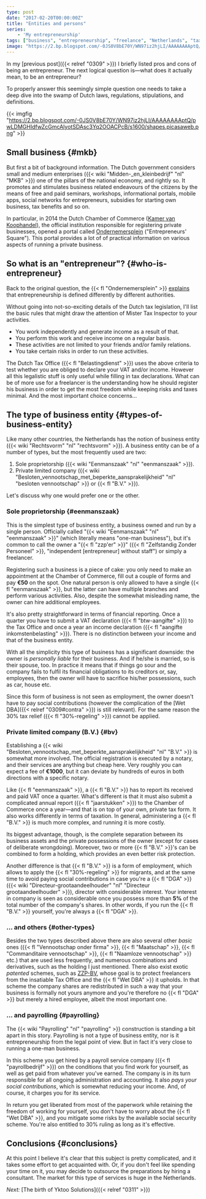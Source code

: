 ```yaml
---
type: post
date: "2017-02-20T00:00:00Z"
title: "Entities and persons"
series:
    - 'My entrepreneurship'
tags: ["business", "entrepreneurship", "freelance", "Netherlands", "taxes", "work", "Yktoo Solutions"]
image: "https://2.bp.blogspot.com/-0JS0V8bE70Y/WN97iz2hjLI/AAAAAAAAptQ/pwLDMGHIdfwZcGmcAlyotSDAsc3Yq2OOACPcB/s1600/shapes.picasaweb.png"
---
```


In my [previous post]({{< relref "0309" >}}) I briefly listed pros and cons of being an entrepreneur. The next logical question is—what does it actually mean, to be an entrepreneur?

To properly answer this seemingly simple question one needs to take a deep dive into the swamp of Dutch laws, regulations, stipulations, and definitions.

<!--more-->

{{< imgfig "https://2.bp.blogspot.com/-0JS0V8bE70Y/WN97iz2hjLI/AAAAAAAAptQ/pwLDMGHIdfwZcGmcAlyotSDAsc3Yq2OOACPcB/s1600/shapes.picasaweb.png" >}}

## Small business {#mkb}

But first a bit of background information. The Dutch government considers small and medium enterprises ({{< wiki "Midden-_en_kleinbedrijf" "nl" "MKB" >}}) one of the pillars of the national economy, and rightly so. It promotes and stimulates business related endeavours of the citizens by the means of free and paid seminars, workshops, informational portals, mobile apps, social networks for entrepreneurs, subsidies for starting own business, tax benefits and so on.

In particular, in 2014 the Dutch Chamber of Commerce ([Kamer van Koophandel](https://www.kvk.nl/)), the official institution responsible for registering private businesses, opened a portal called [Ondernemersplein](http://www.ondernemersplein.nl/) ("Entrepreneurs' Square"). This portal provides a lot of of practical information on various aspects of running a private business.

## So what is an "entrepreneur"? {#who-is-entrepreneur}

Back to the original question, the {{< fl "Ondernemersplein" >}} [explains](http://www.ondernemersplein.nl/ondernemen/bedrijf-starten/situatie-ik-wil-weten-of-ik-ondernemer-ben/) that entrepreneurship is defined differently by different authorities.

Without going into not-so-exciting details of the Dutch tax legislation, I'll list the basic rules that might draw the attention of Mister Tax Inspector to your activities.

* You work independently and generate income as a result of that.
* You perform this work and receive income on a regular basis.
* These activities are not limited to your friends and/or family relations.
* You take certain risks in order to run these activities.

The Dutch Tax Office ({{< fl "Belastingdienst" >}}) uses the above criteria to test whether you are obliged to declare your VAT and/or income. However all this legalistic stuff is only useful while filling in tax declarations. What can be of more use for a freelancer is the understanding how he should register his business in order to get the most freedom while keeping risks and taxes minimal. And the most important choice concerns…

## The type of business entity {#types-of-business-entity}

Like many other countries, the Netherlands has the notion of business entity ({{< wiki "Rechtsvorm" "nl" "rechtsvorm" >}}). A business entity can be of a number of types, but the most frequently used are two:

1. Sole proprietorship ({{< wiki "Eenmanszaak" "nl" "eenmanszaak" >}}).
2. Private limited company ({{< wiki "Besloten_vennootschap_met_beperkte_aansprakelijkheid" "nl" "besloten vennootschap" >}} or {{< fl "B.V." >}}).

Let's discuss why one would prefer one or the other.

### Sole proprietorship {#eenmanszaak}

This is the simplest type of business entity, a business owned and run by a single person. Officially called "{{< wiki "Eenmanszaak" "nl" "eenmanszaak" >}}" (which literally means "one-man business"), but it's common to call the owner a "{{< fl "zzp'er" >}}" ({{< fl "Zelfstandig Zonder Personeel" >}}, "independent [entrepreneur] without staff") or simply a freelancer.

Registering such a business is a piece of cake: you only need to make an appointment at the Chamber of Commerce, fill out a couple of forms and pay **€50** on the spot. One natural person is only allowed to have a single {{< fl "eenmanszaak" >}}, but the latter can have multiple branches and perform various activities. Also, despite the somewhat misleading name, the owner can hire additional employees.

It's also pretty straightforward in terms of financial reporting. Once a quarter you have to submit a VAT declaration ({{< fl "btw-aangifte" >}}) to the Tax Office and once a year an income declaration ({{< fl "aangifte inkomstenbelasting" >}}). There is no distinction between your income and that of the business entity.

With all the simplicity this type of business has a significant downside: the owner is *personally liable* for their business. And if he/she is married, so is their spouse, too. In practice it means that if things go sour and the company fails to fulfil its financial obligations to its creditors or, say, employees, then the owner will have to sacrifice his/her possessions, such as car, house etc.

Since this form of business is not seen as employment, the owner doesn't have to pay social contributions (however the complication of the [Wet DBA]({{< relref "0309#contra" >}}) is still relevant). For the same reason the 30% tax relief ({{< fl "30%-regeling" >}}) cannot be applied.

### Private limited company (B.V.) {#bv}

Establishing a {{< wiki "Besloten_vennootschap_met_beperkte_aansprakelijkheid" "nl" "B.V." >}} is somewhat more involved. The official registration is executed by a notary, and their services are anything but cheap here. Very roughly you can expect a fee of **€1000**, but it can deviate by hundreds of euros in both directions with a specific notary.

Like {{< fl "eenmanszaak" >}}, a {{< fl "B.V." >}} has to report its received and paid VAT once a quarter. What's different is that it must also submit a complicated annual report ({{< fl "jaarstukken" >}}) to the Chamber of Commerce once a year—and that is on top of your own, private tax form. It also works differently in terms of taxation. In general, administering a {{< fl "B.V." >}} is much more complex, and running it is more costly.

Its biggest advantage, though, is the complete separation between its business assets and the private possessions of the owner (except for cases of deliberate wrongdoing). Moreover, two or more {{< fl "B.V." >}}'s can be combined to form a holding, which provides an even better risk protection.

Another difference is that {{< fl "B.V." >}} is a form of employment, which allows to apply the {{< fl "30%-regeling" >}} for migrants, and at the same time to avoid paying social contributions in case you're a {{< fl "DGA" >}} ({{< wiki "Directeur-grootaandeelhouder" "nl" "Directeur grootaandeelhouder" >}}), director with considerable interest. Your interest in company is seen as considerable once you possess more than **5%** of the total number of the company's shares. In other words, if you run the {{< fl "B.V." >}} yourself, you're always a {{< fl "DGA" >}}.

### … and others {#other-types}

Besides the two types described above there are also several other *basic* ones ({{< fl "Vennootschap onder firma" >}}, {{< fl "Maatschap" >}}, {{< fl "Commanditaire vennootschap" >}}, {{< fl "Naamloze vennootschap" >}} etc.) that are used less frequently, and numerous combinations and derivatives, such as the holding I just mentioned. There also exist exotic *patented* schemes, such as [ZZP-BV](http://zzp-bv.nu/), whose goal is to protect freelancers from the insatiable Tax Office and the {{< fl "Wet DBA" >}} it upholds. In that scheme the company shares are redistributed in such a way that your business is formally not yours anymore and you're therefore no {{< fl "DGA" >}} but merely a hired employee, albeit the most important one.

### … and payrolling {#payrolling}

The {{< wiki "Payrolling" "nl" "payrolling" >}} construction is standing a bit apart in this story. Payrolling is not a type of business entity, nor is it entrepreneurship from the legal point of view. But in fact it's very close to running a one-man business.

In this scheme you get hired by a payroll service company ({{< fl "payrollbedrijf" >}}) on the conditions that you find work for yourself, as well as get paid from whatever you've earned. The company is in its turn responsible for all ongoing administration and accounting. It also *pays your social contributions*, which is somewhat reducing your income. And, of course, it charges you for its service.

In return you get liberated from most of the paperwork while retaining the freedom of working for yourself, you don't have to worry about the {{< fl "Wet DBA" >}}, and you mitigate some risks by the available social security scheme. You're also entitled to 30% ruling as long as it's effective.

## Conclusions {#conclusions}

At this point I believe it's clear that this subject is pretty complicated, and it takes some effort to get acquainted with. Or, if you don't feel like spending your time on it, you may decide to outsource the preparations by hiring a consultant. The market for this type of services is huge in the Netherlands.

*Next:* [The birth of Yktoo Solutions]({{< relref "0311" >}})
